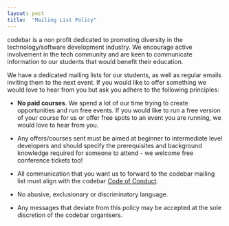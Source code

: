 ```yaml
---
layout: post
title:  "Mailing List Policy"
---
```


codebar is a non profit dedicated to promoting diversity in the technology/software development industry. We encourage active involvement in the tech community and are keen to communicate information to our students that would benefit their education.

We have a dedicated mailing lists for our students, as well as regular emails inviting them to the next event. If you would like to offer something we would love to hear from you but ask you adhere to the following principles:

- **No paid courses**. We spend a lot of our time trying to create opportunities and run free events. If you would like to run a free version of your course for us or offer free spots to an event you are running, we would love to hear from you.

- Any offers/courses sent must be aimed at beginner to intermediate level developers and should specify the prerequisites and background knowledge required for someone to attend - we welcome free conference tickets too!

- All communication that you want us to forward to the codebar mailing list must align with the codebar [Code of Conduct](https://codebar.io/code-of-conduct).

- No abusive, exclusionary or discriminatory language.

- Any messages that deviate from this policy may be accepted at the sole discretion of the codebar organisers.
